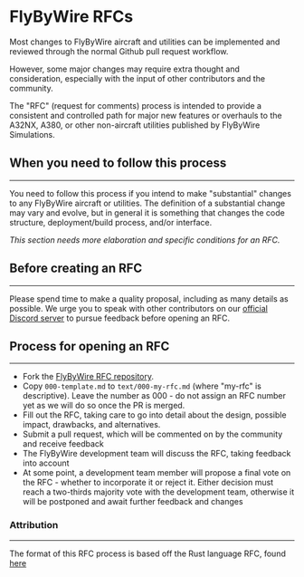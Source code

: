 # FlyByWire RFCs

Most changes to FlyByWire aircraft and utilities can be implemented and reviewed through the normal Github pull request workflow.

However, some major changes may require extra thought and consideration, especially with the input of other contributors and the community.

The "RFC" (request for comments) process is intended to provide a consistent and controlled path for major new features or overhauls to the A32NX, A380, or other non-aircraft utilities published by FlyByWire Simulations.


## When you need to follow this process
---

You need to follow this process if you intend to make "substantial" changes to any FlyByWire aircraft or utilities. The definition of a substantial change may vary and evolve, but in general it is something that changes the code structure, deployment/build process, and/or interface. 

*This section needs more elaboration and specific conditions for an RFC.*

## Before creating an RFC
---

Please spend time to make a quality proposal, including as many details as possible. We urge you to speak with other contributors on our [official Discord server](https://discord.gg/flybywire) to pursue feedback before opening an RFC.

## Process for opening an RFC
---

- Fork the [FlyByWire RFC repository](https://github.com/flybywiresim/rfcs).
- Copy `000-template.md` to `text/000-my-rfc.md` (where "my-rfc" is descriptive). Leave the number as 000 - do not assign an RFC number yet as we will do so once the PR is merged.
- Fill out the RFC, taking care to go into detail about the design, possible impact, drawbacks, and alternatives.
- Submit a pull request, which will be commented on by the community and receive feedback
- The FlyByWire development team will discuss the RFC, taking feedback into account
- At some point, a development team member will propose a final vote on the RFC - whether to incorporate it or reject it. Either decision must reach a two-thirds majority vote with the development team, otherwise it will be postponed and await further feedback and changes

### Attribution
---
The format of this RFC process is based off the Rust language RFC, found [here](https://github.com/rust-lang/rfcs)